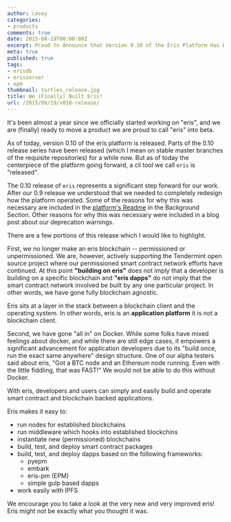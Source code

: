 ```yaml
---
author: casey
categories:
- products
comments: true
date: 2015-08-19T00:00:00Z
excerpt: Proud to Announce that Version 0.10 of the Eris Platform Has Been Released.
meta: true
published: true
tags:
- erisdb
- erisserver
- epm
thumbnail: turtles_release.jpg
title: We (Finally) Built Eris!
url: /2015/08/19/v010-release/
---
```


It's been almost a year since we officially started working on "eris", and we are (finally) ready to move a product we are proud to call "eris" into beta.

As of today, version 0.10 of the eris platform is released. Parts of the 0.10 release series have been released (which I mean on stable master branches of the requisite repositories) for a while now. But as of today the centerpiece of the platform going forward, a cli tool we call `eris` is "released".

The 0.10 release of `eris` represents a significant step forward for our work. After our 0.9 release we understood that we needed to completely redesign how the platform operated. Some of the reasons for why this was necessary are included in the [platform's Readme](/docs/documentation/cli/) in the Background Section. Other reasons for why this was necessary were included in a blog post about our deprecation warnings.

There are a few portions of this release which I would like to highlight.

First, we no longer make an eris blockchain -- permissioned or unpermissioned. We are, however, actively supporting the Tendermint open source project where our permissioned smart contract network efforts have continued. At this point **"building on eris"** does not imply that a developer is building on a specific blockchain and **"eris dapps"** do not imply that the smart contract network involved be built by any one particular project. In other words, we have gone fully blockchain agnostic.

Eris sits at a layer in the stack between a blockchain client and the operating system. In other words, eris is an **application platform** it is not a blockchain client.

Second, we have gone "all in" on Docker. While some folks have mixed feelings about docker, and while there are still edge cases, it empowers a significant advancement for application developers due to its "build once, run the exact same anywhere" design structure. One of our alpha testers said about eris, "Got a BTC node and an Ethereum node running. Even with the little fiddling, that was FAST!" We would not be able to do this without Docker.

With eris, developers and users can simply and easily build and operate smart contract and blockchain backed applications.

Eris makes it easy to:

* run nodes for established blockchains
* run middleware which hooks into established blockchins
* instantiate new (permissioned) blockchains
* build, test, and deploy smart contract packages
* build, test, and deploy dapps based on the following frameworks:
  * pyepm
  * embark
  * eris-pm (EPM)
  * simple gulp based dapps
* work easily with IPFS

We encourage you to take a look at the very new and very improved eris! Eris might not be exactly what you thought it was.